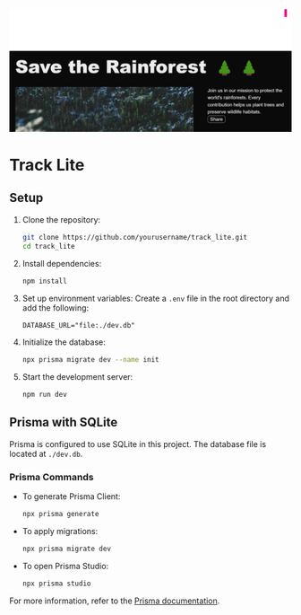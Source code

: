 ![Track Lite](https://github.com/AKKSHAAT/track_lite/blob/master/img.png?raw=true)
# Track Lite
## Setup

1. Clone the repository:
   ```bash
   git clone https://github.com/yourusername/track_lite.git
   cd track_lite
   ```

2. Install dependencies:
   ```bash
   npm install
   ```

3. Set up environment variables:
   Create a `.env` file in the root directory and add the following:
   ```env
   DATABASE_URL="file:./dev.db"
   ```

4. Initialize the database:
   ```bash
   npx prisma migrate dev --name init
   ```

5. Start the development server:
   ```bash
   npm run dev
   ```

## Prisma with SQLite

Prisma is configured to use SQLite in this project. The database file is located at `./dev.db`.

### Prisma Commands

- To generate Prisma Client:
  ```bash
  npx prisma generate
  ```

- To apply migrations:
  ```bash
  npx prisma migrate dev
  ```

- To open Prisma Studio:
  ```bash
  npx prisma studio
  ```

For more information, refer to the [Prisma documentation](https://www.prisma.io/docs/).
